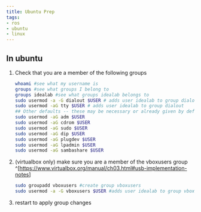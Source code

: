 ```yaml
---
title: Ubuntu Prep
tags:
- ros
- ubuntu
- linux
---
```


## In ubuntu

1. Check that you are a member of the following groups

    ```bash
    whoami #see what my username is
    groups #see what groups I belong to
    groups idealab #see what groups idealab belongs to
    sudo usermod -a -G dialout $USER # adds user idealab to group dialout
    sudo usermod -aG tty $USER # adds user idealab to group dialout
    ## Other defaults -- these may be necessary or already given by default.
    sudo usermod -aG adm $USER
    sudo usermod -aG cdrom $USER
    sudo usermod -aG sudo $USER
    sudo usermod -aG dip $USER
    sudo usermod -aG plugdev $USER
    sudo usermod -aG lpadmin $USER
    sudo usermod -aG sambashare $USER
    ```

1. (virtualbox only) make sure you are a member of the vboxusers group ^[<https://www.virtualbox.org/manual/ch03.html#usb-implementation-notes>]

    ```bash
    sudo groupadd vboxusers #create group vboxusers
    sudo usermod -a -G vboxusers $USER #adds user idealab to group vboxusers
    ```

1. restart to apply group changes
    
 